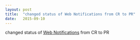 ```yaml
---
layout: post
title:  "changed status of Web Notifications from CR to PR"
date:   2015-09-10
---
```


changed status of <a href="http://www.w3.org/TR/notifications/">Web Notifications</a> from CR to PR